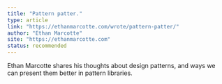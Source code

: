 ```yaml
---
title: "Pattern patter."
type: article
link: "https://ethanmarcotte.com/wrote/pattern-patter/"
author: "Ethan Marcotte"
site: "https://ethanmarcotte.com"
status: recommended
---
```


Ethan Marcotte shares his thoughts about design patterns, and ways we can present them better in pattern libraries.
